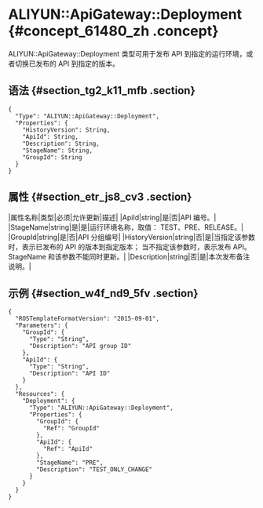 # ALIYUN::ApiGateway::Deployment {#concept_61480_zh .concept}

ALIYUN::ApiGateway::Deployment 类型可用于发布 API 到指定的运行环境，或者切换已发布的 API 到指定的版本。

## 语法 {#section_tg2_k11_mfb .section}

``` {#codeblock_efu_1eq_p6u .language-json}
{
  "Type": "ALIYUN::ApiGateway::Deployment",
  "Properties": {
    "HistoryVersion": String,
    "ApiId": String,
    "Description": String,
    "StageName": String,
    "GroupId": String
  }
}
```

## 属性 {#section_etr_js8_cv3 .section}

|属性名称|类型|必须|允许更新|描述|
|ApiId|string|是|否|API 编号。|
|StageName|string|是|是|运行环境名称，取值： TEST、PRE、RELEASE。|
|GroupId|string|是|否|API 分组编号|
|HistoryVersion|string|否|是|当指定该参数时，表示已发布的 API 的版本到指定版本； 当不指定该参数时，表示发布 API。StageName 和该参数不能同时更新。|
|Description|string|否|是|本次发布备注说明。|

## 示例 {#section_w4f_nd9_5fv .section}

``` {#codeblock_efu_1eq_p6u .language-json}
{
  "ROSTemplateFormatVersion": "2015-09-01",
  "Parameters": {
    "GroupId": {
      "Type": "String",
      "Description": "API group ID"
    },
    "ApiId": {
      "Type": "String",
      "Description": "API ID"
    }
  },
  "Resources": {
    "Deployment": {
      "Type": "ALIYUN::ApiGateway::Deployment",
      "Properties": {
        "GroupId": {
          "Ref": "GroupId"
        },
        "ApiId": {
          "Ref": "ApiId"
        },
        "StageName": "PRE",
        "Description": "TEST_ONLY_CHANGE"
      }
    }
  }
}
```

